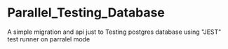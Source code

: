 # Parallel_Testing_Database

A simple migration and api just to Testing postgres database using "JEST" test runner on parralel mode
